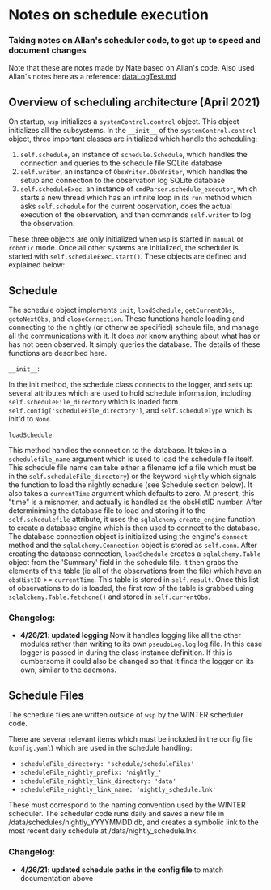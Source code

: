 # Notes on schedule execution

### Taking notes on Allan's scheduler code, to get up to speed and document changes
Note that these are notes made by Nate based on Allan's code. Also used Allan's notes here as a reference: [dataLogTest.md](https://magellomar-gitlab.mit.edu/WINTER/code/blob/master/wsp/dataLogTest.md)

## Overview of scheduling architecture (April 2021)
On startup, `wsp` initializes a `systemControl.control` object. This object initializes all the subsystems. In the `__init__` of the `systemControl.control` object, three important classes are initialized which handle the scheduling: 
1. `self.schedule`, an instance of `schedule.Schedule`, which handles the connection and queries to the schedule file SQLite database
2. `self.writer`, an instance of `ObsWriter.ObsWriter`, which handles the setup and connection to the observation log SQLite database
3. `self.scheduleExec`, an instance of `cmdParser.schedule_executor`, which starts a new thread which has an infinite loop in its `run` method which asks `self.schedule` for the current observation, does the actual execution of the observation, and then commands `self.writer` to log the observation. 

These three objects are only initialized when `wsp` is started in `manual` or `robotic` mode. Once all other systems are initialized, the scheduler is started with `self.scheduleExec.start()`. These objects are defined and explained below:

## Schedule
The schedule object implements `init`, `loadSchedule`, `getCurrentObs`, `gotoNextObs`, and `closeConnection`. These functions handle loading and connecting to the nightly (or otherwise specified) scheule file, and manage all the communications with it. It does *not* know anything about what has or has not been observed. It simply queries the database. The details of these functions are described here.

`__init__`:

In the init method, the schedule class connects to the logger, and sets up several attributes which are used to hold schedule information, including: `self.scheduleFile_directory` which is loaded from `self.config['scheduleFile_directory']`, and `self.scheduleType` which is init'd to `None`. 

`loadSchedule`:

This method handles the connection to the database. It takes in a `schedulefile_name` argument which is used to load the schedule file itself. This schedule file name can take either a filename (of a file which must be in the `self.scheduleFile_directory`) or the keyword `nightly` which signals the function to load the nightly schedule (see Schedule section below). It also takes a `currentTime` argument which defaults to zero. At present, this "time" is a misnomer, and actually is handled as the obsHistID number. After determiniming the database file to load and storing it to the `self.schedulefile` attribute, it uses the `sqlalchemy` `create_engine` function to create a database engine which is then used to connect to the database. The database connection object is initialized using the engine's `connect` method and the `sqlalchemy.Connection` object is stored as `self.conn`. After creating the database connection, `loadSchedule` creates a `sqlalchemy.Table` object from the 'Summary' field in the schedule file. It then grabs the elements of this table (ie all of the observations from the file) which have an `obsHistID` >= `currentTime`. This table is stored in `self.result`. Once this list of observations to do is loaded, the first row of the table is grabbed using `sqlalchemy.Table.fetchone()` and stored in `self.currentObs`.




### Changelog:
* **4/26/21: updated logging** Now it handles logging like all the other modules rather than writing to its own `pseudoLog.log` log file. In this case logger is passed in during the class instance definition. If this is cumbersome it could also be changed so that it finds the logger on its own, similar to the daemons.
 

## Schedule Files
The schedule files are written outside of `wsp` by the WINTER scheduler code. 

There are several relevant items which must be included in the config file (`config.yaml`) which are used in the schedule handling:
* `scheduleFile_directory: 'schedule/scheduleFiles'`
* `scheduleFile_nightly_prefix: 'nightly_'`
* `scheduleFile_nightly_link_directory: 'data'`
* `scheduleFile_nightly_link_name: 'nightly_schedule.lnk'`

These must correspond to the naming convention used by the WINTER scheduler. The scheduler code runs daily and saves a new file in /data/schedules/nightly_YYYYMMDD.db, and creates a symbolic link to the most recent daily schedule at /data/nightly_schedule.lnk.

### Changelog:
* **4/26/21: updated schedule paths in the config file** to match documentation above